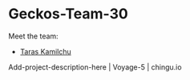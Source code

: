 # Geckos-Team-30

Meet the team:
  * [Taras Kamilchu](https://github.com/luckyboy13)
  
Add-project-description-here | Voyage-5 | chingu.io
